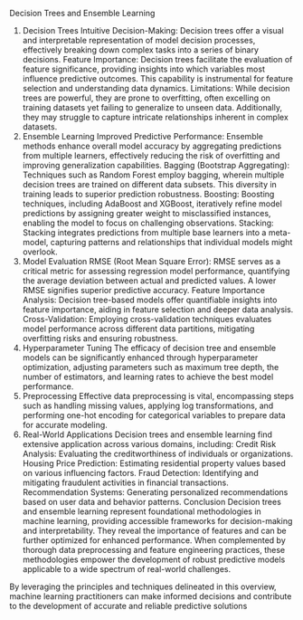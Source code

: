 Decision Trees and Ensemble Learning
1. Decision Trees
Intuitive Decision-Making: Decision trees offer a visual and interpretable representation of model decision processes, effectively breaking down complex tasks into a series of binary decisions.
Feature Importance: Decision trees facilitate the evaluation of feature significance, providing insights into which variables most influence predictive outcomes. This capability is instrumental for feature selection and understanding data dynamics.
Limitations: While decision trees are powerful, they are prone to overfitting, often excelling on training datasets yet failing to generalize to unseen data. Additionally, they may struggle to capture intricate relationships inherent in complex datasets.
2. Ensemble Learning
Improved Predictive Performance: Ensemble methods enhance overall model accuracy by aggregating predictions from multiple learners, effectively reducing the risk of overfitting and improving generalization capabilities.
Bagging (Bootstrap Aggregating): Techniques such as Random Forest employ bagging, wherein multiple decision trees are trained on different data subsets. This diversity in training leads to superior prediction robustness.
Boosting: Boosting techniques, including AdaBoost and XGBoost, iteratively refine model predictions by assigning greater weight to misclassified instances, enabling the model to focus on challenging observations.
Stacking: Stacking integrates predictions from multiple base learners into a meta-model, capturing patterns and relationships that individual models might overlook.
3. Model Evaluation
RMSE (Root Mean Square Error): RMSE serves as a critical metric for assessing regression model performance, quantifying the average deviation between actual and predicted values. A lower RMSE signifies superior predictive accuracy.
Feature Importance Analysis: Decision tree-based models offer quantifiable insights into feature importance, aiding in feature selection and deeper data analysis.
Cross-Validation: Employing cross-validation techniques evaluates model performance across different data partitions, mitigating overfitting risks and ensuring robustness.
4. Hyperparameter Tuning
The efficacy of decision tree and ensemble models can be significantly enhanced through hyperparameter optimization, adjusting parameters such as maximum tree depth, the number of estimators, and learning rates to achieve the best model performance.
5. Preprocessing
Effective data preprocessing is vital, encompassing steps such as handling missing values, applying log transformations, and performing one-hot encoding for categorical variables to prepare data for accurate modeling.
6. Real-World Applications
Decision trees and ensemble learning find extensive application across various domains, including:
Credit Risk Analysis: Evaluating the creditworthiness of individuals or organizations.
Housing Price Prediction: Estimating residential property values based on various influencing factors.
Fraud Detection: Identifying and mitigating fraudulent activities in financial transactions.
Recommendation Systems: Generating personalized recommendations based on user data and behavior patterns.
Conclusion
Decision trees and ensemble learning represent foundational methodologies in machine learning, providing accessible frameworks for decision-making and interpretability. They reveal the importance of features and can be further optimized for enhanced performance. When complemented by thorough data preprocessing and feature engineering practices, these methodologies empower the development of robust predictive models applicable to a wide spectrum of real-world challenges.

By leveraging the principles and techniques delineated in this overview, machine learning practitioners can make informed decisions and contribute to the development of accurate and reliable predictive solutions

